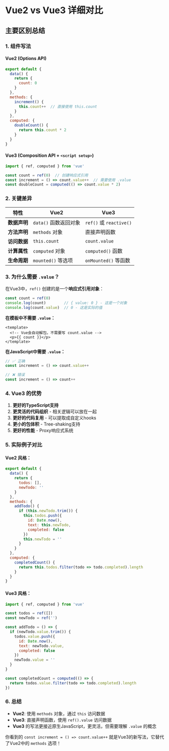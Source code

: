 # Vue2 vs Vue3 详细对比

## 主要区别总结

### 1. 组件写法

#### Vue2 (Options API)
```javascript
export default {
  data() {
    return {
      count: 0
    }
  },
  methods: {
    increment() {
      this.count++  // 直接使用 this.count
    }
  },
  computed: {
    doubleCount() {
      return this.count * 2
    }
  }
}
```

#### Vue3 (Composition API + `<script setup>`)
```javascript
import { ref, computed } from 'vue'

const count = ref(0)  // 创建响应式引用
const increment = () => count.value++  // 需要使用 .value
const doubleCount = computed(() => count.value * 2)
```

### 2. 关键差异

| 特性 | Vue2 | Vue3 |
|------|------|------|
| **数据声明** | `data()` 函数返回对象 | `ref()` 或 `reactive()` |
| **方法声明** | `methods` 对象 | 直接声明函数 |
| **访问数据** | `this.count` | `count.value` |
| **计算属性** | `computed` 对象 | `computed()` 函数 |
| **生命周期** | `mounted()` 等选项 | `onMounted()` 等函数 |

### 3. 为什么需要 `.value`？

在Vue3中，`ref()` 创建的是一个**响应式引用对象**：

```javascript
const count = ref(0)
console.log(count)        // { value: 0 } - 这是一个对象
console.log(count.value)  // 0 - 这是实际的值
```

**在模板中不需要 `.value`：**
```vue
<template>
  <!-- Vue会自动解包，不需要写 count.value -->
  <p>{{ count }}</p>
</template>
```

**在JavaScript中需要 `.value`：**
```javascript
// ✅ 正确
const increment = () => count.value++

// ❌ 错误
const increment = () => count++
```

### 4. Vue3 的优势

1. **更好的TypeScript支持**
2. **更灵活的代码组织** - 相关逻辑可以放在一起
3. **更好的代码复用** - 可以提取成自定义hooks
4. **更小的包体积** - Tree-shaking支持
5. **更好的性能** - Proxy响应式系统

### 5. 实际例子对比

#### Vue2 风格：
```javascript
export default {
  data() {
    return {
      todos: [],
      newTodo: ''
    }
  },
  methods: {
    addTodo() {
      if (this.newTodo.trim()) {
        this.todos.push({
          id: Date.now(),
          text: this.newTodo,
          completed: false
        })
        this.newTodo = ''
      }
    }
  },
  computed: {
    completedCount() {
      return this.todos.filter(todo => todo.completed).length
    }
  }
}
```

#### Vue3 风格：
```javascript
import { ref, computed } from 'vue'

const todos = ref([])
const newTodo = ref('')

const addTodo = () => {
  if (newTodo.value.trim()) {
    todos.value.push({
      id: Date.now(),
      text: newTodo.value,
      completed: false
    })
    newTodo.value = ''
  }
}

const completedCount = computed(() => {
  return todos.value.filter(todo => todo.completed).length
})
```

### 6. 总结

- **Vue2**: 使用 `methods` 对象，通过 `this` 访问数据
- **Vue3**: 直接声明函数，使用 `ref().value` 访问数据
- **Vue3** 的写法更接近原生JavaScript，更灵活，但需要理解 `.value` 的概念

你看到的 `const increment = () => count.value++` 就是Vue3的新写法，它替代了Vue2中的 `methods` 选项！ 